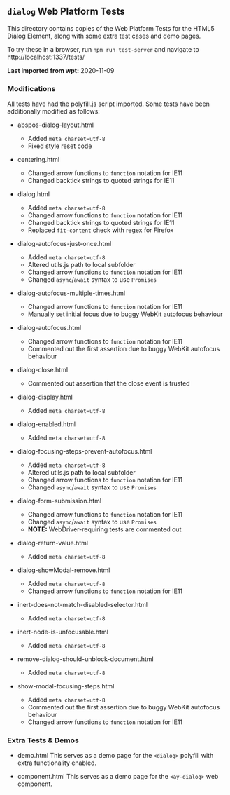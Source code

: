 ## `dialog` Web Platform Tests

This directory contains copies of the Web Platform Tests for the HTML5 Dialog
Element, along with some extra test cases and demo pages.

To try these in a browser, run `npm run test-server` and navigate to
http://localhost:1337/tests/

**Last imported from wpt:** 2020-11-09

### Modifications

All tests have had the polyfill.js script imported. Some tests have been
additionally modified as follows:

* abspos-dialog-layout.html
    * Added `meta charset=utf-8`
    * Fixed style reset code

* centering.html
    * Changed arrow functions to `function` notation for IE11
    * Changed backtick strings to quoted strings for IE11

* dialog.html
    * Added `meta charset=utf-8`
    * Changed arrow functions to `function` notation for IE11
    * Changed backtick strings to quoted strings for IE11
    * Replaced `fit-content` check with regex for Firefox

* dialog-autofocus-just-once.html
    * Added `meta charset=utf-8`
    * Altered utils.js path to local subfolder
    * Changed arrow functions to `function` notation for IE11
    * Changed `async`/`await` syntax to use `Promises`

* dialog-autofocus-multiple-times.html
    * Changed arrow functions to `function` notation for IE11
    * Manually set initial focus due to buggy WebKit autofocus behaviour

* dialog-autofocus.html
    * Changed arrow functions to `function` notation for IE11
    * Commented out the first assertion due to buggy WebKit autofocus behaviour

* dialog-close.html
    * Commented out assertion that the close event is trusted

* dialog-display.html
    * Added `meta charset=utf-8`

* dialog-enabled.html
    * Added `meta charset=utf-8`

* dialog-focusing-steps-prevent-autofocus.html
    * Added `meta charset=utf-8`
    * Altered utils.js path to local subfolder
    * Changed arrow functions to `function` notation for IE11
    * Changed `async`/`await` syntax to use `Promises`

* dialog-form-submission.html
    * Changed arrow functions to `function` notation for IE11
    * Changed `async`/`await` syntax to use `Promises`
    * **NOTE:** WebDriver-requiring tests are commented out

* dialog-return-value.html
    * Added `meta charset=utf-8`

* dialog-showModal-remove.html
    * Added `meta charset=utf-8`
    * Changed arrow functions to `function` notation for IE11

* inert-does-not-match-disabled-selector.html
    * Added `meta charset=utf-8`

* inert-node-is-unfocusable.html
    * Added `meta charset=utf-8`

* remove-dialog-should-unblock-document.html
    * Added `meta charset=utf-8`

* show-modal-focusing-steps.html
    * Added `meta charset=utf-8`
    * Commented out the first assertion due to buggy WebKit autofocus behaviour
    * Changed arrow functions to `function` notation for IE11

### Extra Tests & Demos

* demo.html
    This serves as a demo page for the `<dialog>` polyfill with extra
    functionality enabled.

* component.html
    This serves as a demo page for the `<ay-dialog>` web component.
